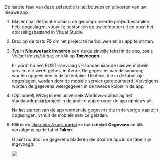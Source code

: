 
De laatste fase van deze zelfstudie is het bouwen en uitvoeren van uw nieuwe app.

1. Blader naar de locatie waar u de gecomprimeerde projectbestanden hebt opgeslagen, vouw de bestanden op uw computer uit en open het oplossingsbestand in Visual Studio.
2. Druk op de toets **F5** om het project te herbouwen en de app te starten.
3. Typ in **Nieuwe taak invoeren** een stukje zinvolle tekst in de app, zoals *Voltooi de zelfstudie*, en klik op **Toevoegen**.
   
    Er wordt nu een POST-aanvraag verzonden naar de nieuwe mobiele service die wordt gehost in Azure. De gegevens van de aanvraag worden opgenomen in de takentabel. De items die in de tabel zijn opgeslagen, worden door de mobiele service geretourneerd. Vervolgens worden de gegevens weergegeven in de tweede kolom in de app.
4. (Optioneel) Wijzig in een universele Windows-oplossing het standaardopstartproject in de andere app en voer de app opnieuw uit.
   
    Na het starten van de app worden de gegevens die in de vorige stap zijn opgeslagen, vanuit de mobiele service geladen.
5. Klik in de [klassieke Azure-portal](https://manage.windowsazure.com/) op het tabblad **Gegevens** en klik vervolgens op de tabel **Taken**.
   
    U kunt nu door de gegevens bladeren die door de app in de tabel zijn ingevoegd.
   
    ![](./media/mobile-services-javascript-backend-run-app/mobile-data-browse.png)

<!--HONumber=Sep16_HO3-->



